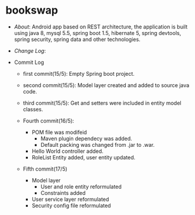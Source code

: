 # bookswap 

* *About*:
  Android app based on REST architecture, the application is built using java 8, mysql 5.5, spring boot 1.5, hibernate 5, spring devtools,     spring security, spring data and other technologies.
  
* *Change Log*:

* Commit Log

  * first commit(15/5):
  Empty Spring boot project.

  * second commit(15/5):
  Model layer created and added to source java code.
  
  * third commit(15/5):
  Get and setters were included in entity model classes.
  
  * Fourth commit(16/5):
    * POM file was modifeid
      * Maven plugin dependecy was added.
      * Default packing was changed from .jar to .war.
    * Hello World controller added.
    * RoleList Entity added, user entity updated.

  * Fifth commit(17/5)
    * Model layer
      * User and role entity reformulated
      * Constraints added
    * User service layer reformulated
    * Security config file reformulated
